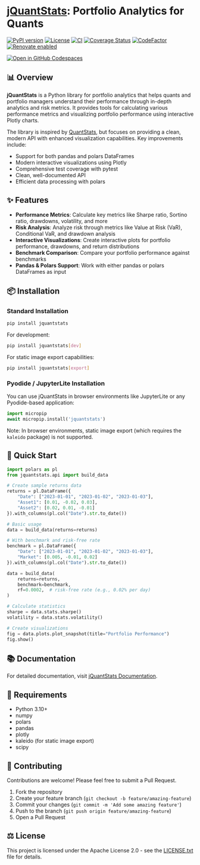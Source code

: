 # [jQuantStats](https://tschm.github.io/jquantstats/book): Portfolio Analytics for Quants

[![PyPI version](https://badge.fury.io/py/jquantstats.svg)](https://badge.fury.io/py/jquantstats)
[![License](https://img.shields.io/badge/License-Apache_2.0-blue.svg)](LICENSE.txt)
[![CI](https://github.com/tschm/jquantstats/actions/workflows/ci.yml/badge.svg)](https://github.com/tschm/jquantstats/actions/workflows/ci.yml)
[![Coverage Status](https://coveralls.io/repos/github/tschm/jquantstats/badge.svg?branch=main)](https://coveralls.io/github/tschm/jquantstats?branch=main)
[![CodeFactor](https://www.codefactor.io/repository/github/tschm/jquantstats/badge)](https://www.codefactor.io/repository/github/tschm/jquantstats)
[![Renovate enabled](https://img.shields.io/badge/renovate-enabled-brightgreen.svg)](https://github.com/renovatebot/renovate)

[![Open in GitHub Codespaces](https://github.com/codespaces/badge.svg)](https://codespaces.new/tschm/jquantstats)

## 📊 Overview

**jQuantStats** is a Python library for portfolio analytics
that helps quants and portfolio managers understand their performance
through in-depth analytics and risk metrics. It provides tools
for calculating various performance metrics and visualizing
portfolio performance using interactive Plotly charts.

The library is inspired by [QuantStats](https://github.com/ranaroussi/quantstats),
but focuses on providing a clean, modern API with
enhanced visualization capabilities. Key improvements include:

- Support for both pandas and polars DataFrames
- Modern interactive visualizations using Plotly
- Comprehensive test coverage with pytest
- Clean, well-documented API
- Efficient data processing with polars

## ✨ Features

- **Performance Metrics**: Calculate key metrics like Sharpe ratio,
Sortino ratio, drawdowns, volatility, and more
- **Risk Analysis**: Analyze risk through metrics like
Value at Risk (VaR), Conditional VaR, and drawdown analysis
- **Interactive Visualizations**: Create interactive
plots for portfolio performance, drawdowns, and
return distributions
- **Benchmark Comparison**: Compare your portfolio performance against benchmarks
- **Pandas & Polars Support**: Work with either pandas or polars DataFrames as input

## 📦 Installation

### Standard Installation

```bash
pip install jquantstats
```

For development:

```bash
pip install jquantstats[dev]
```

For static image export capabilities:

```bash
pip install jquantstats[export]
```

### Pyodide / JupyterLite Installation

You can use jQuantStats in browser environments like JupyterLite
or any Pyodide-based application:

```python
import micropip
await micropip.install('jquantstats')
```

Note: In browser environments, static image export
(which requires the `kaleido` package) is not supported.

## 🚀 Quick Start

```python
import polars as pl
from jquantstats.api import build_data

# Create sample returns data
returns = pl.DataFrame({
    "Date": ["2023-01-01", "2023-01-02", "2023-01-03"],
    "Asset1": [0.01, -0.02, 0.03],
    "Asset2": [0.02, 0.01, -0.01]
}).with_columns(pl.col("Date").str.to_date())

# Basic usage
data = build_data(returns=returns)

# With benchmark and risk-free rate
benchmark = pl.DataFrame({
    "Date": ["2023-01-01", "2023-01-02", "2023-01-03"],
    "Market": [0.005, -0.01, 0.02]
}).with_columns(pl.col("Date").str.to_date())

data = build_data(
    returns=returns,
    benchmark=benchmark,
    rf=0.0002,  # risk-free rate (e.g., 0.02% per day)
)

# Calculate statistics
sharpe = data.stats.sharpe()
volatility = data.stats.volatility()

# Create visualizations
fig = data.plots.plot_snapshot(title="Portfolio Performance")
fig.show()
```

## 📚 Documentation

For detailed documentation, visit [jQuantStats Documentation](https://tschm.github.io/jquantstats/book).

## 🔧 Requirements

- Python 3.10+
- numpy
- polars
- pandas
- plotly
- kaleido (for static image export)
- scipy

## 👥 Contributing

Contributions are welcome! Please feel free to submit a Pull Request.

1. Fork the repository
2. Create your feature branch (`git checkout -b feature/amazing-feature`)
3. Commit your changes (`git commit -m 'Add some amazing feature'`)
4. Push to the branch (`git push origin feature/amazing-feature`)
5. Open a Pull Request

## ⚖️ License

This project is licensed under the Apache
License 2.0 - see the [LICENSE.txt](LICENSE.txt) file for details.
